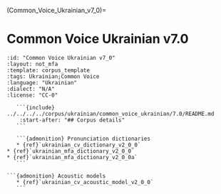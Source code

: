 
(Common_Voice_Ukrainian_v7_0)=
# Common Voice Ukrainian v7.0

``````{corpus} Common Voice Ukrainian v7.0
:id: "Common Voice Ukrainian v7_0"
:layout: not_mfa
:template: corpus_template
:tags: Ukrainian;Common Voice
:language: "Ukrainian"
:dialect: "N/A"
:license: "CC-0"

   ```{include} ../../../../corpus/ukrainian/common_voice_ukrainian/7.0/README.md
    :start-after: "## Corpus details"
   ```

   ```{admonition} Pronunciation dictionaries
   * {ref}`ukrainian_cv_dictionary_v2_0_0`
* {ref}`ukrainian_mfa_dictionary_v2_0_0`
* {ref}`ukrainian_mfa_dictionary_v2_0_0a`
   ```

```{admonition} Acoustic models
   * {ref}`ukrainian_cv_acoustic_model_v2_0_0`
   ```
``````

